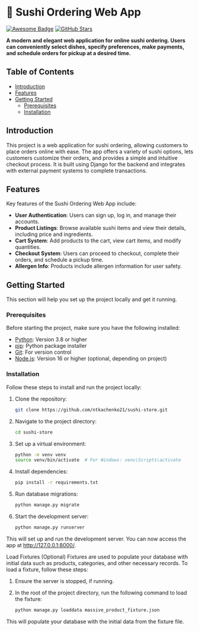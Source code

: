# 🍣 Sushi Ordering Web App

[![Awesome Badge](https://img.shields.io/badge/Awesome-Yes-brightgreen.svg)](https://shields.io/)
[![GitHub Stars](https://img.shields.io/github/stars/yourusername/yourrepository.svg?style=social&label=Stars)](https://github.com/ntkachenko21/sushi-store)

**A modern and elegant web application for online sushi ordering. Users can conveniently select dishes, specify preferences, make payments, and schedule orders for pickup at a desired time.**

## Table of Contents

- [Introduction](#introduction)
- [Features](#features)
- [Getting Started](#getting-started)
  - [Prerequisites](#prerequisites)
  - [Installation](#installation)





## Introduction

This project is a web application for sushi ordering, allowing customers to place orders online with ease. The app offers a variety of sushi options, lets customers customize their orders, and provides a simple and intuitive checkout process. It is built using Django for the backend and integrates with external payment systems to complete transactions.

## Features

Key features of the Sushi Ordering Web App include:

- **User Authentication**: Users can sign up, log in, and manage their accounts.
- **Product Listings**: Browse available sushi items and view their details, including price and ingredients.
- **Cart System**: Add products to the cart, view cart items, and modify quantities.
- **Checkout System**: Users can proceed to checkout, complete their orders, and schedule a pickup time.
- **Allergen Info**: Products include allergen information for user safety.

## Getting Started

This section will help you set up the project locally and get it running.

### Prerequisites

Before starting the project, make sure you have the following installed:

- [Python](https://www.python.org/): Version 3.8 or higher
- [pip](https://pypi.org/project/pip/): Python package installer
- [Git](https://git-scm.com/): For version control
- [Node.js](https://nodejs.org/): Version 16 or higher (optional, depending on project)

### Installation

Follow these steps to install and run the project locally:

1. Clone the repository:
   ```bash
   git clone https://github.com/ntkachenko21/sushi-store.git
   
2. Navigate to the project directory:
   ```bash
   cd sushi-store

3. Set up a virtual environment:
   ```bash
   python -m venv venv
   source venv/bin/activate  # For Windows: venv\Scripts\activate
   
4. Install dependencies:
   ```bash
   pip install -r requirements.txt
   
5. Run database migrations:
   ```bash
   python manage.py migrate
   
6. Start the development server:
   ```bash
   python manage.py runserver

This will set up and run the development server. You can now access the app at http://127.0.0.1:8000/.

Load Fixtures (Optional)
Fixtures are used to populate your database with initial data such as products, categories, and other necessary records. To load a fixture, follow these steps:

1. Ensure the server is stopped, if running.

2. In the root of the project directory, run the following command to load the fixture:
   ```bash
   python manage.py loaddata massive_product_fixture.json

This will populate your database with the initial data from the fixture file.
